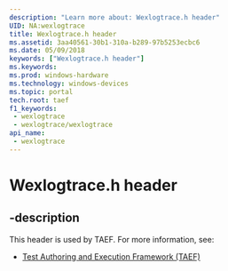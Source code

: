 ```yaml
---
description: "Learn more about: Wexlogtrace.h header"
UID: NA:wexlogtrace
title: Wexlogtrace.h header
ms.assetid: 3aa40561-30b1-310a-b289-97b5253ecbc6
ms.date: 05/09/2018
keywords: ["Wexlogtrace.h header"]
ms.keywords: 
ms.prod: windows-hardware
ms.technology: windows-devices
ms.topic: portal
tech.root: taef
f1_keywords:
 - wexlogtrace
 - wexlogtrace/wexlogtrace
api_name:
 - wexlogtrace
---
```


# Wexlogtrace.h header


## -description

This header is used by TAEF. For more information, see:

- [Test Authoring and Execution Framework (TAEF)](../_taef/index.md)

